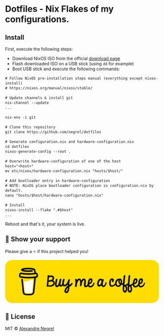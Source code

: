 # Dotfiles - Nix Flakes of my configurations.

## Install

First, execute the following steps:
- Download NixOS ISO from the official [download page](https://nixos.org/download.html#download-nixos)
- Flash downloaded ISO on a USB stick (using `dd` for example)
- Boot USB stick and execute the following commands:

```shell
# Follow NixOS pre-installation steps manual (everything except nixos-install)
# https://nixos.org/manual/nixos/stable/

# Update channels & install git
nix-channel --update
...

nix-env -i git

# Clone this repository
git clone https://github.com/negrel/dotfiles

# Generate configuration.nix and hardware-configuration.nix
cd dotfiles
nixos-generate-config --root .

# Overwrite hardware-configuration of one of the host
host="<host>"
mv etc/nixos/hardware-configuration.nix "hosts/$host/"

# Add bootloader entry in hardware-configuration
# NOTE: NixOS place bootloader configuration in configuration.nix by default.
nano "hosts/$host/hardware-configuration.nix"

# Install
nixos-install --flake ".#$host"
...
```

Reboot and that's it, your system is live.

## :stars: Show your support

Please give a :star: if this project helped you!

[![buy me a coffee](.github/images/bmc-button.png)](https://www.buymeacoffee.com/negrel)

## :scroll: License

MIT © [Alexandre Negrel](https://www.negrel.dev/)
